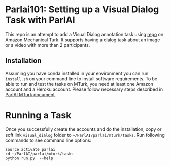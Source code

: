 # Parlai101: Setting up a Visual Dialog Task with ParlAI

This repo is an attempt to add a Visual Dialog annotation task using [repo](https://github.com/facebookresearch/ParlAI) on Amazon Mechanical Turk. It supports having a dialog task about an image or a video with more than 2 participants.

## Installation

Assuming you have conda installed in your environment you can run `install.sh` on your command line to install software requirements.
To be able to run and test the tasks on MTurk, you need at least one Amazon account and a Heroku account. Please follow necessary steps described in [ParlAI MTurk document](http://www.parl.ai/static/docs/tutorial_mturk.html#running-a-task).

# Running a Task

Once you successfully create the accounts and do the installation, copy or soft link `visual_dialog` folder to `~/ParlAI/parlai/mturk/tasks`.
Run following commands to see command line options:

    source activate parlai
    cd ~/ParlAI/parlai/mturk/tasks
    python run.py  --help
